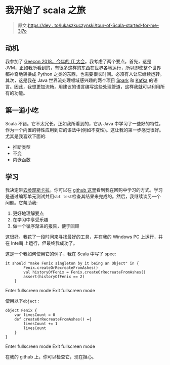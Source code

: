 # 我开始了 scala 之旅

> 原文:[https://dev . to/lukaszkuczynski/tour-of-Scala-started-for-me-3j7o](https://dev.to/lukaszkuczynski/tour-of-scala-started-for-me-3j7o)

## 动机

我参加了 [Geecon 2018，今年的 IT 大会](https://2018.geecon.org)。我考虑了两个要点。首先，这是 JVM，正如我所看到的，有很多这样的东西在世界各地运行，所以即使整个世界都神奇地转换成 Python 之类的东西，也需要很长时间。必须有人让它继续运转。其次，这是我在 Java 世界流处理领域感兴趣的两个项目 [Spark](https://spark.apache.org/) 和 [Kafka](https://kafka.apache.org/) 的语言。因此，我想更加流畅，用建议的语言编写这些处理管道，这样我就可以利用所有的功能。

## 第一道小吃

Scala 不错。它不太冗长。正如我所看到的，它从 Java 中学习了一些好的特性，作为一个内置的特性应用到它的语法中(例如不变性)。这让我的第一步感觉很好。尤其是我喜欢下面的:

*   推断类型
*   不变
*   内嵌函数

## 学习

我决定带[去参观斯卡拉](https://docs.scala-lang.org/tour/tour-of-scala.html)。你可以在 [github 这里](https://github.com/lukaszkuczynski/tour-of-scala)看到我在回购中学习的方式。学习是通过编写单元测试并用`sbt test`检查其结果来完成的。然后，我继续谈另一个问题。它帮助我:

1.  更好地理解要点
2.  在学习中享受乐趣
3.  做一个循序渐进的报告，便于回顾

这很好。我花了一段时间来寻找最好的工具，并在我的 Windows PC 上运行，并在 Intellij 上运行，但最终我成功了。

这是一个我如何使用它的例子，我在 Scala 中写了 spec:

```
it should "make Fenix singleton by it being an Object" in {
        Fenix.createOrRecreateFromAshes()
        val historyOfFenix = Fenix.createOrRecreateFromAshes()
        assert(historyOfFenix == 2)
    } 
```

Enter fullscreen mode Exit fullscreen mode

使用以下`object` :

```
object Fenix {
    var livesCount = 0
    def createOrRecreateFromAshes() ={
        livesCount += 1
        livesCount
    }
} 
```

Enter fullscreen mode Exit fullscreen mode

在我的 github 上，你可以检查它，现在担心。
